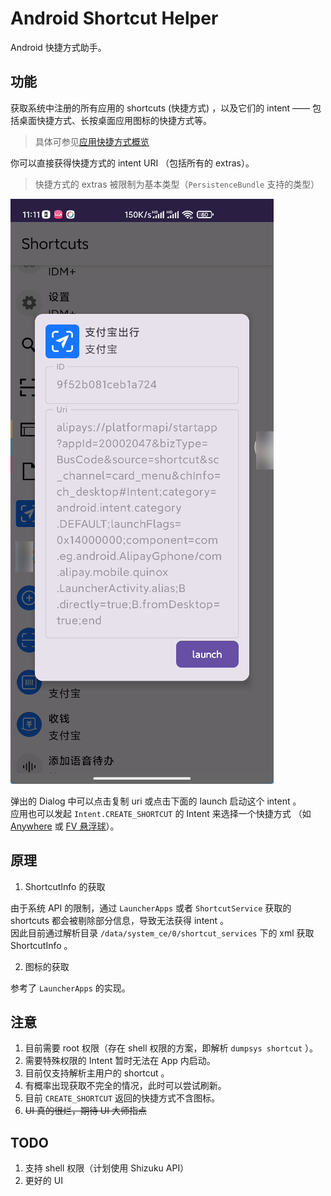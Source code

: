 # Android Shortcut Helper

Android 快捷方式助手。

## 功能

获取系统中注册的所有应用的 shortcuts (快捷方式) ，以及它们的 intent —— 包括桌面快捷方式、长按桌面应用图标的快捷方式等。

> 具体可参见[应用快捷方式概览](https://developer.android.com/guide/topics/ui/shortcuts?hl=zh-cn)

你可以直接获得快捷方式的 intent URI （包括所有的 extras）。

> 快捷方式的 extras 被限制为基本类型（`PersistenceBundle` 支持的类型）

![](img/1.png)

弹出的 Dialog 中可以点击复制 uri 或点击下面的 launch 启动这个 intent 。  
应用也可以发起 `Intent.CREATE_SHORTCUT` 的 Intent 来选择一个快捷方式
（如 [Anywhere](https://github.com/zhaobozhen/Anywhere-) 或 [FV 悬浮球](https://play.google.com/store/apps/details?id=com.fooview.android.fooview&hl=zh&gl=US)）。  

## 原理

1. ShortcutInfo 的获取

由于系统 API 的限制，通过 `LauncherApps` 或者 `ShortcutService` 获取的 shortcuts 都会被剔除部分信息，导致无法获得 intent 。   
因此目前通过解析目录 `/data/system_ce/0/shortcut_services` 下的 xml 获取 ShortcutInfo 。

2. 图标的获取

参考了 `LauncherApps` 的实现。

## 注意

1. 目前需要 root 权限（存在 shell 权限的方案，即解析 `dumpsys shortcut` ）。  
2. 需要特殊权限的 Intent 暂时无法在 App 内启动。  
3. 目前仅支持解析主用户的 shortcut 。  
4. 有概率出现获取不完全的情况，此时可以尝试刷新。  
5. 目前 `CREATE_SHORTCUT` 返回的快捷方式不含图标。  
6. ~~UI 真的很烂，期待 UI 大师指点~~  

## TODO

1. 支持 shell 权限（计划使用 Shizuku API）  
2. 更好的 UI  
